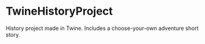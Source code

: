 # TwineHistoryProject
History project made in Twine. Includes a choose-your-own adventure short story. 
